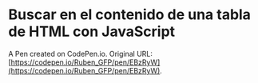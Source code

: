 # Buscar en el contenido de una tabla de HTML con JavaScript

A Pen created on CodePen.io. Original URL: [https://codepen.io/Ruben_GFP/pen/EBzRyW](https://codepen.io/Ruben_GFP/pen/EBzRyW).


